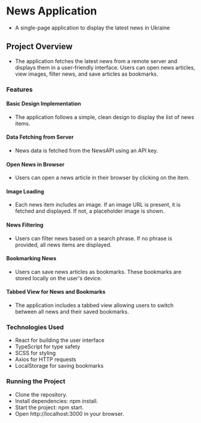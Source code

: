 # News Application

- A single-page application to display the latest news in Ukraine

## Project Overview
- The application fetches the latest news from a remote server and displays them in a user-friendly interface. Users can open news articles, view images, filter news, and save articles as bookmarks.

### Features

#### Basic Design Implementation
- The application follows a simple, clean design to display the list of news items.

#### Data Fetching from Server
- News data is fetched from the NewsAPI using an API key.

#### Open News in Browser
- Users can open a news article in their browser by clicking on the item.

#### Image Loading
- Each news item includes an image. If an image URL is present, it is fetched and displayed. If not, a placeholder image is shown.

#### News Filtering
- Users can filter news based on a search phrase. If no phrase is provided, all news items are displayed.

#### Bookmarking News
- Users can save news articles as bookmarks. These bookmarks are stored locally on the user's device.

#### Tabbed View for News and Bookmarks
- The application includes a tabbed view allowing users to switch between all news and their saved bookmarks.

### Technologies Used
- React for building the user interface
- TypeScript for type safety
- SCSS for styling
- Axios for HTTP requests
- LocalStorage for saving bookmarks

### Running the Project
- Clone the repository.
- Install dependencies: npm install.
- Start the project: npm start.
- Open http://localhost:3000 in your browser.
